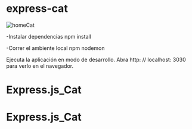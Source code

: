 ﻿# express-cat
 
![homeCat](https://user-images.githubusercontent.com/101725786/191112228-1ccee64b-87c3-4682-b731-30654a7b85e4.png)


-Instalar dependencias npm install

-Correr el ambiente local npm nodemon

Ejecuta la aplicación en modo de desarrollo. Abra http: // localhost: 3030 para verlo en el navegador.
# Express.js_Cat
# Express.js_Cat
